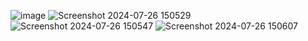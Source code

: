 ![image](https://github.com/user-attachments/assets/e637295b-ae33-4d24-9fde-60cf6c7483b1)
![Screenshot 2024-07-26 150529](https://github.com/user-attachments/assets/5a66f456-811b-445f-a899-52153d1cdb92)
![Screenshot 2024-07-26 150547](https://github.com/user-attachments/assets/35787fb8-6b8d-4db9-ad80-9bc6788ccee3)
![Screenshot 2024-07-26 150607](https://github.com/user-attachments/assets/29cda184-06fd-4830-9a6e-3968b5f8e296)
